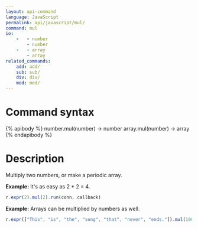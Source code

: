 ```yaml
---
layout: api-command 
language: JavaScript
permalink: api/javascript/mul/
command: mul
io:
    -   - number
        - number
    -   - array
        - array
related_commands:
    add: add/
    sub: sub/
    div: div/
    mod: mod/
---
```


# Command syntax #

{% apibody %}
number.mul(number) &rarr; number
array.mul(number) &rarr; array
{% endapibody %}

# Description #

Multiply two numbers, or make a periodic array.

__Example:__ It's as easy as 2 * 2 = 4.

```js
r.expr(2).mul(2).run(conn, callback)
```

__Example:__ Arrays can be multiplied by numbers as well.

```js
r.expr(["This", "is", "the", "song", "that", "never", "ends."]).mul(100).run(conn, callback)
```

